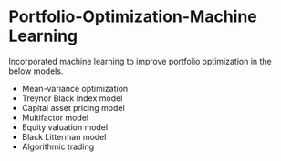 # Portfolio-Optimization-Machine Learning

Incorporated machine learning to improve portfolio optimization in the below models.

- Mean-variance optimization
- Treynor Black Index model
- Capital asset pricing model
- Multifactor model
- Equity valuation model
- Black Litterman model
- Algorithmic trading

